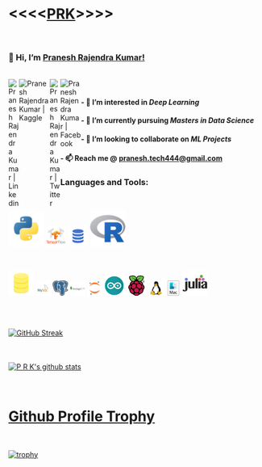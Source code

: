 # <<<<[**PRK**](https://www.linkedin.com/in/praneshrajendrakumar/)>>>>

<br /> 


### 👋 Hi, I’m [Pranesh Rajendra Kumar!](https://www.kaggle.com/praneshrajendrakumar)  

<br />

<a href="https://www.linkedin.com/in/praneshrajendrakumar/">
  <img align="left" alt="Pranesh Rajendra Kumar | Linkedin" width="21px" src="https://user-images.githubusercontent.com/39052945/123924811-f1893900-d9a7-11eb-8b8a-fd0075036bc7.png" />
</a>

<a href="https://www.kaggle.com/praneshrajendrakumar">
  <img align="left" alt="Pranesh Rajendra Kumar | Kaggle" width="61px" src="https://user-images.githubusercontent.com/39052945/123926555-9bb59080-d9a9-11eb-9eef-511f29ebe421.png" />
</a>

<a href="https://twitter.com/Pranesh_P_R_K">
  <img align="left" alt="Pranesh Rajendra Kumar | Twitter" width="21px" src="https://raw.githubusercontent.com/anuraghazra/anuraghazra/master/assets/twitter.svg" />
</a>

<a href="https://www.facebook.com/pranesh.rajendrakumar/">
  <img align="left" alt="Pranesh Rajendra Kumar | Facebook" width="41px" src="https://user-images.githubusercontent.com/39052945/123927469-812fe700-d9aa-11eb-8b12-993a19e0be82.png" />
</a>

<br />

#### - 👀 I’m interested in *Deep Learning*
#### - 🌱 I’m currently pursuing *Masters in Data Science*
#### - 💞️ I’m looking to collaborate on *ML Projects*
#### - 📫 Reach me @ pranesh.tech444@gmail.com

### **Languages and Tools:**  

<br />

<code><img height="70" src="https://raw.githubusercontent.com/github/explore/80688e429a7d4ef2fca1e82350fe8e3517d3494d/topics/python/python.png"></code>
<code><img height="40" src="https://raw.githubusercontent.com/github/explore/80688e429a7d4ef2fca1e82350fe8e3517d3494d/topics/tensorflow/tensorflow.png"></code>
<code><img height="40" src="https://raw.githubusercontent.com/github/explore/80688e429a7d4ef2fca1e82350fe8e3517d3494d/topics/sql/sql.png"></code>
<code><img height="70" src="https://raw.githubusercontent.com/github/explore/80688e429a7d4ef2fca1e82350fe8e3517d3494d/topics/r/r.png"></code>

<br />

<code><img height="50" src="https://raw.githubusercontent.com/github/explore/285d19f261b6d469fd8a309dddb234371d7be462/topics/database/database.png"></code>
<code><img height="30" src="https://raw.githubusercontent.com/github/explore/80688e429a7d4ef2fca1e82350fe8e3517d3494d/topics/mysql/mysql.png"></code>
<code><img height="30" src="https://raw.githubusercontent.com/github/explore/80688e429a7d4ef2fca1e82350fe8e3517d3494d/topics/postgresql/postgresql.png"></code>
<code><img height="30" src="https://raw.githubusercontent.com/github/explore/80688e429a7d4ef2fca1e82350fe8e3517d3494d/topics/mongodb/mongodb.png"></code>
<code><img height="30" src="https://raw.githubusercontent.com/github/explore/80688e429a7d4ef2fca1e82350fe8e3517d3494d/topics/jupyter-notebook/jupyter-notebook.png"></code>
<code><img height="40" src="https://raw.githubusercontent.com/github/explore/80688e429a7d4ef2fca1e82350fe8e3517d3494d/topics/arduino/arduino.png"></code>
<code><img height="40" src="https://raw.githubusercontent.com/github/explore/80688e429a7d4ef2fca1e82350fe8e3517d3494d/topics/raspberry-pi/raspberry-pi.png"></code>
<code><img height="30" src="https://raw.githubusercontent.com/github/explore/80688e429a7d4ef2fca1e82350fe8e3517d3494d/topics/linux/linux.png"></code>
<code><img height="30" src="https://raw.githubusercontent.com/github/explore/80688e429a7d4ef2fca1e82350fe8e3517d3494d/topics/macos/macos.png"></code>
<code><img height="50" src="https://raw.githubusercontent.com/github/explore/49e13f12be05e7e3f3616bb7a5030d70b259f320/topics/julia/julia.png"></code>

<br />

<br />

[![GitHub Streak](http://github-readme-streak-stats.herokuapp.com?user=PraneshRajendraKumar&theme=flag-india&hide_border=true&include_all_commits&include_all_repositories)](https://git.io/streak-stats)

<br />

<br />

  <a href="https://github.com/anuraghazra/github-readme-stats">
  <img align="center" src="https://github-readme-stats.anuraghazra1.vercel.app/api?username=PraneshRajendraKumar&show_icons=true&include_all_commits&include_all_stars=true&theme=material-palenight" alt="P R K's github stats" />
</a>

<br />

<br />

<br />

# [Github Profile Trophy]()

<br />

[![trophy](https://github-profile-trophy.vercel.app/?username=PraneshRajendraKumar&margin-w=55&theme=buddhism&include_all_commits&include_all_stars)](https://github.com/ryo-ma/github-profile-trophy)

<br />



